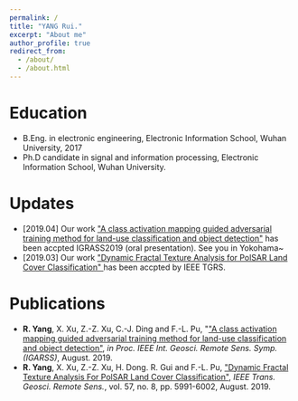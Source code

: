 ```yaml
---
permalink: /
title: "YANG Rui."
excerpt: "About me"
author_profile: true
redirect_from: 
  - /about/
  - /about.html
---
```


Education
======
* B.Eng. in electronic engineering, Electronic Information School, Wuhan University, 2017
* Ph.D candidate in signal and information processing, Electronic Information School, Wuhan University.

Updates
======
* [2019.04] Our work <a href="https://www.igarss2019.org/Papers/AcceptedPapers.asp" target="_blank">"A class activation mapping guided adversarial training method for land-use classification and object detection"</a> has been accpted IGRASS2019 (oral presentation). See you in Yokohama~
* [2019.03] Our work <a href="https://ieeexplore.ieee.org/document/8681159" target="_blank">"Dynamic Fractal Texture Analysis for PolSAR Land Cover Classification" </a> has been accpted by IEEE TGRS.


Publications
======
* <b>R. Yang</b>, X. Xu, Z.-Z. Xu, C.-J. Ding and F.-L. Pu, "<a href="https://yangruipro.github.io/publication/2019-08-IGARSS" target="_blank">"A class activation mapping guided adversarial training method for land-use classification and object detection"</a>, <i>in Proc. IEEE Int. Geosci. Remote Sens. Symp.(IGARSS)</i>, August. 2019. 
* <b>R. Yang</b>, X. Xu, Z.-Z. Xu, H. Dong. R. Gui and F.-L. Pu, <a href="https://yangruipro.github.io/publication/2019-08-TGRS" target="_blank">"Dynamic Fractal Texture Analysis For PolSAR Land Cover Classification"</a>, <i>IEEE Trans. Geosci. Remote Sens.</i>, vol. 57, no. 8, pp. 5991-6002, August. 2019.